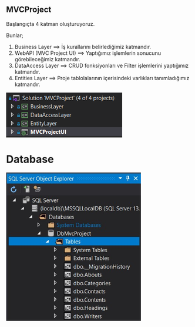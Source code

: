 ## MVCProject

Başlangıçta 4 katman oluşturuyoruz.

Bunlar;
1. Business Layer ==> İş kurallarını belirlediğimiz katmandır.
2. WebAPI (MVC Project UI) ==> Yaptığımız işlemlerin sonucunu görebileceğimiz katmandır.
3. DataAccess Layer ==> CRUD fonksiyonları ve Filter işlemlerini yaptığımız katmandır.
4. Entities Layer ==> Proje tablolalarının içerisindeki varlıkları tanımladığımız katmandır.

![layers](https://github.com/b-tekinli/MVCProject/blob/main/images/layers.png)

# Database

![tables](https://github.com/b-tekinli/MVCProject/blob/main/images/tables.png)
